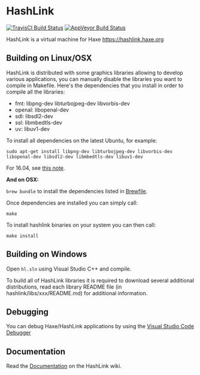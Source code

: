 # HashLink

[![TravisCI Build Status](https://travis-ci.org/HaxeFoundation/hashlink.svg?branch=master)](https://travis-ci.org/HaxeFoundation/hashlink)
[![AppVeyor Build Status](https://ci.appveyor.com/api/projects/status/github/HaxeFoundation/hashlink?branch=master&svg=true)](https://ci.appveyor.com/project/HaxeFoundation/hashlink)

HashLink is a virtual machine for Haxe https://hashlink.haxe.org


## Building on Linux/OSX

HashLink is distributed with some graphics libraries allowing to develop various applications, you can manually disable the libraries you want to compile in Makefile. Here's the dependencies that you install in order to compile all the libraries:

  * fmt: libpng-dev libturbojpeg-dev libvorbis-dev
  * openal: libopenal-dev
  * sdl: libsdl2-dev
  * ssl: libmbedtls-dev
  * uv: libuv1-dev

To install all dependencies on the latest Ubuntu, for example:

`sudo apt-get install libpng-dev libturbojpeg-dev libvorbis-dev libopenal-dev libsdl2-dev libmbedtls-dev libuv1-dev`

For 16.04, see [this note](https://github.com/HaxeFoundation/hashlink/issues/147).

**And on OSX:**

`brew bundle` to install the dependencies listed in [Brewfile](Brewfile).

Once dependencies are installed you can simply call:

`make`

To install hashlink binaries on your system you can then call:

`make install`

## Building on Windows

Open `hl.sln` using Visual Studio C++ and compile.

To build all of HashLink libraries it is required to download several additional distributions, read each library README file (in hashlink/libs/xxx/README.md) for additional information.

## Debugging

You can debug Haxe/HashLink applications by using the [Visual Studio Code Debugger](https://marketplace.visualstudio.com/items?itemName=HaxeFoundation.haxe-hl)

## Documentation

Read the [Documentation](https://github.com/HaxeFoundation/hashlink/wiki) on the HashLink wiki.
